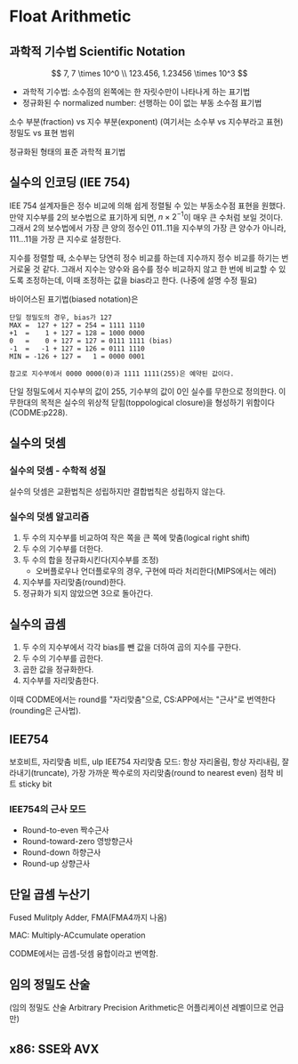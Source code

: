 #   Float Arithmetic

##  과학적 기수법 Scientific Notation
$$
7, 7 \times 10^0    \\
123.456, 1.23456 \times 10^3
$$
*   과학적 기수법: 소수점의 왼쪽에는 한 자릿수만이 나타나게 하는 표기법
*   정규화된 수 normalized number: 선행하는 0이 없는 부동 소수점 표기법

소수 부분(fraction) vs 지수 부분(exponent)
(여기서는 소수부 vs 지수부라고 표현)
정밀도 vs 표현 범위

정규화된 형태의 표준 과학적 표기법

##  실수의 인코딩 (IEE 754)
IEE 754 설계자들은 정수 비교에 의해 쉽게 정렬될 수 있는 부동소수점 표현을 원했다.
만약 지수부를 2의 보수법으로 표기하게 되면, $n \times 2^{-1}$이 매우 큰 수처럼 보일 것이다.
그래서 2의 보수법에서 가장 큰 양의 정수인 011..11을 지수부의 가장 큰 양수가 아니라, 111...11을 가장 큰 지수로 설정한다.

지수를 정렬할 때, 소수부는 당연히 정수 비교를 하는데 지수까지 정수 비교를 하기는 번거로울 것 같다.
그래서 지수는 양수와 음수를 정수 비교하지 않고 한 번에 비교할 수 있도록 조정하는데, 이때 조정하는 값을 bias라고 한다. (나중에 설명 수정 필요)

바이어스된 표기법(biased notation)은 

    단일 정밀도의 경우, bias가 127
    MAX =  127 + 127 = 254 = 1111 1110
    +1  =    1 + 127 = 128 = 1000 0000
    0   =    0 + 127 = 127 = 0111 1111 (bias)
    -1  =   -1 + 127 = 126 = 0111 1110
    MIN = -126 + 127 =   1 = 0000 0001

    참고로 지수부에서 0000 0000(0)과 1111 1111(255)은 예약된 값이다.

단일 정밀도에서 지수부의 값이 255, 기수부의 값이 0인 실수를 무한으로 정의한다.
이 무한대의 목적은 실수의 위상적 닫힘(toppological closure)을 형성하기 위함이다(CODME:p228).



##  실수의 덧셈

### 실수의 덧셈 - 수학적 성질
실수의 덧셈은 교환법칙은 성립하지만 결합법칙은 성립하지 않는다.


### 실수의 덧셈 알고리즘
1.  두 수의 지수부를 비교하여 작은 쪽을 큰 쪽에 맞춤(logical right shift)
2.  두 수의 기수부를 더한다.
3.  두 수의 합을 정규화시킨다(지수부를 조정)
    *   오버플로우나 언더플로우의 경우, 구현에 따라 처리한다(MIPS에서는 에러)
4.  지수부를 자리맞춤(round)한다.
5.  정규화가 되지 않았으면 3으로 돌아간다.

##  실수의 곱셈
1.  두 수의 지수부에서 각각 bias를 뺀 값을 더하여 곱의 지수를 구한다.
2.  두 수의 기수부를 곱한다.
3.  곱한 값을 정규화한다.
4.  지수부를 자리맞춤한다.

이때 CODME에서는 round를 "자리맞춤"으로, CS:APP에서는 "근사"로 번역한다(rounding은 근사법).

##  IEE754 
보호비트, 자리맞춤 비트, ulp
IEE754 자리맞춤 모드: 항상 자리올림, 항상 자리내림, 잘라내기(truncate), 가장 가까운 짝수로의 자리맞춤(round to nearest even)
점착 비트 sticky bit

### IEE754의 근사 모드
*   Round-to-even 짝수근사
*   Round-toward-zero   영방향근사
*   Round-down  하향근사
*   Round-up    상향근사

##  단일 곱셈 누산기
Fused Mulitply Adder, FMA(FMA4까지 나옴)

MAC: Multiply-ACcumulate operation

CODME에서는 곱셈-덧셈 융합이라고 번역함.

##  임의 정밀도 산술
(임의 정밀도 산술 Arbitrary Precision Arithmetic은 어플리케이션 레벨이므로 언급만)


##  x86: SSE와 AVX